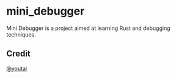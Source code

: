 # mini_debugger

Mini Debugger is a project aimed at learning Rust and debugging techniques.

## Credit
[@youtai](https://github.com/yota22721)